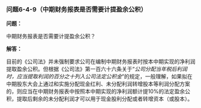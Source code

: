 ### 问题6-4-9（中期财务报表是否需要计提盈余公积）

**问题：**

中期财务报表是否需要计提盈余公积？

**解答：**

目前的《公司法》并未强制要求公司在编制中期财务报表时按本中期实现的净利润提取盈余公积。但根据《公司法》第一百六十六条关于“*公司分配当年税后利润时，应当提取利润的百分之十列入公司法定公积金*”的规定，一般理解，如果拟在中期股东大会上通过和实施分配现金红利、未分配利润转增股本等利润分配方案的，则应当在中期财务报表中按照本中期实现的净利润额计提10%的法定盈余公积，提取后剩余的未分配利润才可以用于现金股利分配或者转增资本（或股本）。